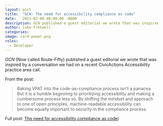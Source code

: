 ```yaml
---
layout: post
title:  "GCN: The need for accessibility compliance as code"
date:   2021-02-08 08:00:00 -0800
description: GCN published a guest editorial we wrote that was inspired by a conversation we had on a recent CivicActions Accessibility practice area call.
author: luke-fretwell
categories: 
image: card-power.png
roles:
  - Developer
---
```


*GCN* (Now called Route-Fifty) published a guest editorial we wrote that was inspired by a conversation we had on a recent CivicActions Accessibility practice area call.

From the post:

> Baking VPAT into the code-as-compliance process isn't a panacea. But it is a humble beginning to prioritizing accessibility and making a cumbersome process less so. By shifting the mindset and approach to one of open principles, machine-readable accessibility can become equally important to security in the compliance process.

Full post: [The need for accessibility compliance as code](https://www.route-fifty.com/digital-government/2021/02/the-need-for-accessibility-compliance-as-code/315514/))
